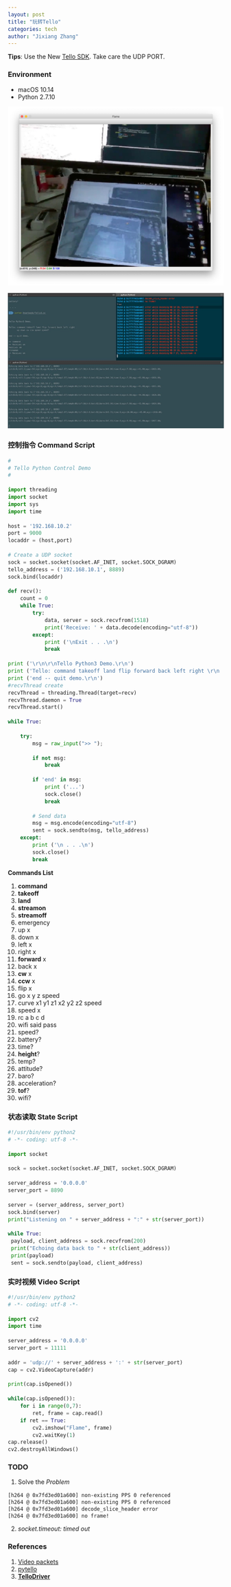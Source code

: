 ```yaml
---
layout: post
title: "玩转Tello"
categories: tech
author: "Jixiang Zhang"
---
```




**Tips**: Use the New [Tello SDK](https://dl-cdn.ryzerobotics.com/downloads/tello/20180910/Tello%20SDK%20Documentation%20EN_1.3.pdf). Take care the UDP PORT.

### Environment

- macOS 10.14
- Python 2.7.10

![](/images/tellocap.jpg)

![](/images/console.jpg)

### 控制指令 Command Script

```python
#
# Tello Python Control Demo 
#

import threading 
import socket
import sys
import time

host = '192.168.10.2'
port = 9000
locaddr = (host,port)

# Create a UDP socket
sock = socket.socket(socket.AF_INET, socket.SOCK_DGRAM)
tello_address = ('192.168.10.1', 8889)
sock.bind(locaddr)

def recv():
    count = 0
    while True: 
        try:
            data, server = sock.recvfrom(1518)
            print('Receive: ' + data.decode(encoding="utf-8"))
        except:
            print ('\nExit . . .\n')
            break

print ('\r\n\r\nTello Python3 Demo.\r\n')
print ('Tello: command takeoff land flip forward back left right \r\n       up down cw ccw speed speed?\r\n')
print ('end -- quit demo.\r\n')
#recvThread create
recvThread = threading.Thread(target=recv)
recvThread.daemon = True
recvThread.start()

while True: 

    try:
        msg = raw_input(">> ");

        if not msg:
            break  

        if 'end' in msg:
            print ('...')
            sock.close()  
            break

        # Send data
        msg = msg.encode(encoding="utf-8") 
        sent = sock.sendto(msg, tello_address)
    except:
        print ('\n . . .\n')
        sock.close()  
        break
```

**Commands List**

1. **command**
2. **takeoff**
3. **land**
4. **streamon**
5. **streamoff**
6. emergency
7. up x
8. down x
9. left x
10. right x
11. **forward** x
12. back x
13. **cw** x
14. **ccw** x
15. flip x
16. go x y z speed
17. curve x1 y1 z1 x2 y2 z2 speed
18. speed x
19. rc a b c d
20. wifi said pass
21. speed?
22. battery?
23. time?
24. **height**?
25. temp?
26. attitude?
27. baro?
28. acceleration?
29. **tof**?
30. wifi?

### 状态读取 State Script

```python
#!/usr/bin/env python2
# -*- coding: utf-8 -*-

import socket

sock = socket.socket(socket.AF_INET, socket.SOCK_DGRAM)

server_address = '0.0.0.0'
server_port = 8890

server = (server_address, server_port)
sock.bind(server)
print("Listening on " + server_address + ":" + str(server_port))

while True:
 payload, client_address = sock.recvfrom(200)
 print("Echoing data back to " + str(client_address))
 print(payload)
 sent = sock.sendto(payload, client_address)
```

### 实时视频 Video Script

```python
#!/usr/bin/env python2
# -*- coding: utf-8 -*-

import cv2
import time

server_address = '0.0.0.0'
server_port = 11111

addr = 'udp://' + server_address + ':' + str(server_port)
cap = cv2.VideoCapture(addr)

print(cap.isOpened())

while(cap.isOpened()):
    for i in range(0,7):
        ret, frame = cap.read()
    if ret == True:
        cv2.imshow("Flame", frame)
        cv2.waitKey(1)
cap.release()
cv2.destroyAllWindows()
```

### TODO

1. Solve the *Problem*

```
[h264 @ 0x7fd3ed01a600] non-existing PPS 0 referenced
[h264 @ 0x7fd3ed01a600] non-existing PPS 0 referenced
[h264 @ 0x7fd3ed01a600] decode_slice_header error
[h264 @ 0x7fd3ed01a600] no frame!
```

2. *socket.timeout: timed out*

### References

1. [Video packets](https://gobot.io/blog/2018/04/20/hello-tello-hacking-drones-with-go/)
2. [pytello](https://bitbucket.org/PingguSoft/pytello)
3. [**TelloDriver**](https://github.com/matheecs/TelloDriver)
